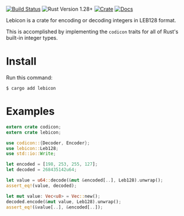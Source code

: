 [![Build Status](https://travis-ci.org/npmccallum/lebicon.svg?branch=master)](https://travis-ci.org/npmccallum/lebicon)
![Rust Version 1.28+](https://img.shields.io/badge/rustc-v1.28%2B-blue.svg)
[![Crate](https://img.shields.io/crates/v/lebicon.svg)](https://crates.io/crates/lebicon)
[![Docs](https://docs.rs/lebicon/badge.svg)](https://docs.rs/lebicon)

Lebicon is a crate for encoding or decoding integers in LEB128 format.

This is accomplished by implementing the `codicon` traits for all of Rust's
built-in integer types.

# Install

Run this command:

    $ cargo add lebicon

# Examples

```rust
extern crate codicon;
extern crate lebicon;

use codicon::{Decoder, Encoder};
use lebicon::Leb128;
use std::io::Write;

let encoded = [198, 253, 255, 127];
let decoded = 268435142u64;

let value = u64::decode(&mut &encoded[..], Leb128).unwrap();
assert_eq!(value, decoded);

let mut value: Vec<u8> = Vec::new();
decoded.encode(&mut value, Leb128).unwrap();
assert_eq!(&value[..], &encoded[..]);
```
